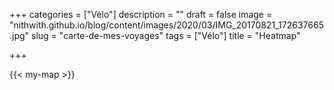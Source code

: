 +++
categories = ["Vélo"]
description = ""
draft = false
image = "nithwith.github.io/blog/content/images/2020/03/IMG_20170821_172637665.jpg"
slug = "carte-de-mes-voyages"
tags = ["Vélo"]
title = "Heatmap"

+++

{{< my-map >}}